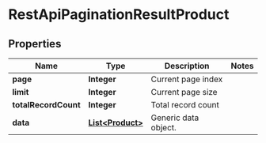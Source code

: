 
# RestApiPaginationResultProduct

## Properties
Name | Type | Description | Notes
------------ | ------------- | ------------- | -------------
**page** | **Integer** | Current page index | 
**limit** | **Integer** | Current page size | 
**totalRecordCount** | **Integer** | Total record count | 
**data** | [**List&lt;Product&gt;**](Product.md) | Generic data object. | 



